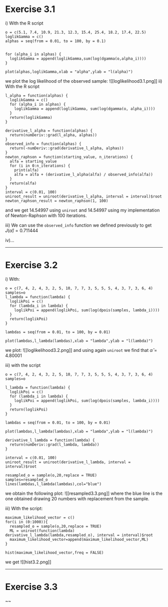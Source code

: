 # Exercise 3.1
i) With the R script
```
o = c(5.1, 7.4, 10.9, 21.3, 12.3, 15.4, 25.4, 18.2, 17.4, 22.5)
loglikGamma = c()
alphas = seq(from = 0.01, to = 100, by = 0.1)


for (alpha_i in alphas) {
  loglikGamma = append(loglikGamma,sum(log(dgamma(o,alpha_i))))
}

plot(alphas,loglikGamma,xlab = "alpha",ylab = "l(alpha)")
```
we plot the log likelihood of the observed sample:
![[loglikelihood3.1.png]]
ii) With the R script 
```
l_alpha = function(alphas) {
  loglikGamma = c()
  for (alpha_i in alphas) {
    loglikGamma = append(loglikGamma, sum(log(dgamma(o, alpha_i))))
  }
  return(loglikGamma)
}

derivative_l_alpha = function(alphas) {
  return(numDeriv::grad(l_alpha, alphas))
}
observed_info = function(alphas) {
  return(-numDeriv::grad(derivative_l_alpha, alphas))
}
newton_raphson = function(starting_value, n_iterations) {
  alfa = starting_value
  for (i in 0:n_iterations) {
    print(alfa)
    alfa = alfa + (derivative_l_alpha(alfa) / observed_info(alfa))
  }
  return(alfa)
}
interval = c(0.01, 100)
uniroot_result = uniroot(derivative_l_alpha, interval = interval)$root
newton_raphson_result = newton_raphson(1, 100)

```

and we get 14.54997 using `uniroot` and 14.54997 using my implementation of Newton-Raphson with 100 iterations.

iii) We can use the `observed_info` function we defined previously to get $J(\hat \alpha)=0.711444$ 

iv)...

---

# Exercise 3.2

i) With:
```
o = c(7, 4, 2, 4, 3, 2, 5, 10, 7, 7, 3, 5, 5, 5, 4, 3, 7, 3, 6, 4)
samples=o
l_lambda = function(lambda) {
  loglikPoi = c()
  for (lambda_i in lambda) {
    loglikPoi = append(loglikPoi, sum(log(dpois(samples, lambda_i))))
  }
  return(loglikPoi)
}

lambdas = seq(from = 0.01, to = 100, by = 0.01)

plot(lambdas,l_lambda(lambdas),xlab = "lambda",ylab = "l(lambda)")
```
we plot:
![[loglikelihood3.2.png]]
and using again `uniroot` we find that $\hat \alpha = 4.80001$

iii) with the script
```
o = c(7, 4, 2, 4, 3, 2, 5, 10, 7, 7, 3, 5, 5, 5, 4, 3, 7, 3, 6, 4)
samples=o

l_lambda = function(lambda) {
  loglikPoi = c()
  for (lambda_i in lambda) {
    loglikPoi = append(loglikPoi, sum(log(dpois(samples, lambda_i))))
  }
  return(loglikPoi)
}

lambdas = seq(from = 0.01, to = 100, by = 0.01)

plot(lambdas,l_lambda(lambdas),xlab = "lambda",ylab = "l(lambda)")

derivative_l_lambda = function(lambda) {
  return(numDeriv::grad(l_lambda, lambda))
}

interval = c(0.01, 100)
uniroot_result = uniroot(derivative_l_lambda, interval = interval)$root

resampled_o = sample(o,20,replace = TRUE)
samples=resampled_o
lines(lambdas,l_lambda(lambdas),col="blue")
```
we obtain the following plot:
![[resampled3.3.png]]
where the blue line is the one obtained drawing 20 numbers with replacement from the sample.

iii) With the script:
```
maximum_likelihood_vector = c()
for(i in (0:1000)){
  resampled_o = sample(o,20,replace = TRUE)
  ML = uniroot(function(lambda) derivative_l_lambda(lambda,resampled_o), interval = interval)$root
  maximum_likelihood_vector=append(maximum_likelihood_vector,ML)
}

hist(maximum_likelihood_vector,freq = FALSE)
```
we get ![[hist3.2.png]]

---
# Exercise 3.3

~~
